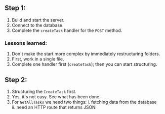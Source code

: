 
## Step 1:
1. Build and start the server.
2. Connect to the database.
3. Complete the `createTask` handler for the `POST` method.

### Lessons learned:
1. Don't make the start more complex by immediately restructuring folders.
2. First, work in a single file.
3. Complete one handler first (`createTask`); then you can start structuring.

## Step 2:
1. Structuring the `CreateTask` first.
2. Yes, it's not easy. See what has been done.
3. For `GetAllTasks` we need two things:
    i. fetching data from the database 
    ii. need an HTTP route that returns JSON


